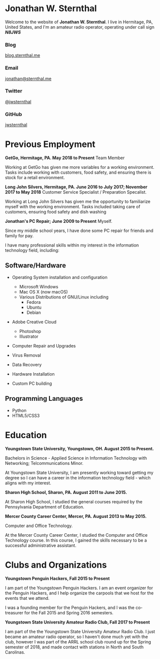 # Jonathan W. Sternthal

Welcome to the website of **Jonathan W. Sternthal**. I live in Hermitage, PA, United States, and I'm an amateur radio operator, operating under call sign ***N8JWS***

### Blog

[blog.sternthal.me](http://blog.sternthal.me)

### Email

[jonathan@sternthal.me](mailto:jonathan@sternthal.me)

### Twitter

[@jwsternthal](https://twitter.com/jwsternthal)

### GitHub

[jwsternthal](https://github.com/jwsternthal)

# Previous Employment

**GetGo, Hermitage, PA. May 2018 to Present**
Team Member

Working at GetGo has given me more variables for a working environment. Tasks include working with customers, food safety, and ensuring there is stock for a retail environment.

**Long John Silvers, Hermitage, PA. June 2016 to July 2017; November 2017 to May 2018**
Customer Service Specialist / Preparation Specalist.

Working at Long John Silvers has given me the opportunity to familiarize myself with the working environment. Tasks included taking care of customers, ensuring food safety and dish washing

**Jonathan's PC Repair; June 2009 to Present**
Myself.

Since my middle school years, I have done some PC repair for friends and family for pay.



I have many professional skills within my interest in the information technology field, including:

## Software/Hardware

- Operating System installation and configuration
   - Microsoft Windows
   - Mac OS X (now macOS)
   - Various Distributions of GNU/Linux including
      - Fedora
      - Ubuntu
      - Debian
- Adobe Creative Cloud

  - Photoshop
  - Illustrator
  
- Computer Repair and Upgrades

 - Virus Removal
 - Data Recovery
 - Hardware Installation
 - Custom PC building

## Programming Languages

- Python
- HTML5/CSS3

# Education

**Youngstown State University, Youngstown, OH. August 2015 to Present.**

Bachelors in Science - Applied Science in Information Technology with Networking; Telcommunications Minor.

At Youngstown State University, I am presently working toward getting my degree so I can have a career in the information technology field - which aligns with my interest.

**Sharon High School, Sharon, PA. August 2011 to June 2015.**

At Sharon High School, I studied the general courses required by the Pennsylvania Department of Education.

**Mercer County Career Center, Mercer, PA. August 2013 to May 2015.**

Computer and Office Technology.

At the Mercer County Career Center, I studied the Computer and Office Technology course. In this course, I gained the skills necessary to be a successful administrative assistant.

# Clubs and Organizations

**Youngstown Penguin Hackers, Fall 2015 to Present**

I am part of the Youngstown Penguin Hackers. I am an event organizer for the Penguin Hackers, and I help organize the carpools that we host for the events that we attend.

I was a founding member for the Penguin Hackers, and I was the co-treasurer for the Fall 2015 and Spring 2016 semesters. 

**Youngstown State University Amateur Radio Club, Fall 2017 to Present**

I am part of the the Youngstown State University Amateur Radio Club. I just became an amateur radio operator, so I haven't done much yet with the club, however I was part of the ARRL school club round up for the Spring semester of 2018, and made contact with stations in North and South Carolinas. 
